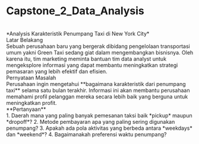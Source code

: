 # Capstone_2_Data_Analysis
<br>
*Analysis Karakteristik Penumpang Taxi di New York City*

<br>
Latar Belakang
<br>
Sebuah perusahaan baru yang bergerak dibidang pengelolaan transportasi umum yakni Green Taxi sedang giat dalam mengembangkan bisnisnya. Oleh karena itu, tim marketing meminta bantuan tim data analyst untuk mengeksplore informasi yang dapat membantu meningkatkan strategi pemasaran yang lebih efektif dan efisien.

<br>
Pernyataan Masalah
<br>
Perusahaan ingin mengetahui **bagaimana karakteristik dari penumpang taxi** selama satu bulan terakhir. Informasi ini akan membantu perusahaan memahami profil pelanggan mereka secara lebih baik yang berguna untuk meningkatkan profit. 

<br>
**Pertanyaan**
<br>
1. Daerah mana yang paling banyak pemesanan taksi baik *pickup* maupun *dropoff*?
2. Metode pembayaran apa yang paling sering digunakan penumpang?
3. Apakah ada pola aktivitas yang berbeda antara *weekdays* dan *weekend*?  
4. Bagaimanakah preferensi waktu penumpang?
